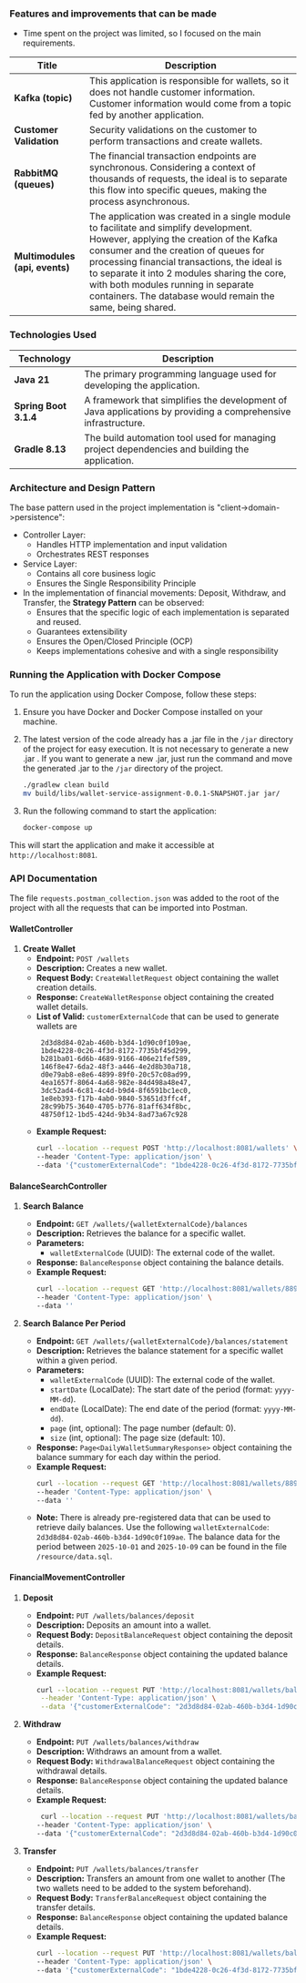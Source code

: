 ### Features and improvements that can be made

- Time spent on the project was limited, so I focused on the main requirements.

| Title                          | Description                                                                                                                                                                                                                                                                                                                                                                    |
|--------------------------------|--------------------------------------------------------------------------------------------------------------------------------------------------------------------------------------------------------------------------------------------------------------------------------------------------------------------------------------------------------------------------------|
| **Kafka (topic)**              | This application is responsible for wallets, so it does not handle customer information. Customer information would come from a topic fed by another application.                                                                                                                                                                                                              |
| **Customer Validation**        | Security validations on the customer to perform transactions and create wallets.                                                                                                                                                                                                                                                                                               |
| **RabbitMQ (queues)**          | The financial transaction endpoints are synchronous. Considering a context of thousands of requests, the ideal is to separate this flow into specific queues, making the process asynchronous.                                                                                                                                                                                 |
| **Multimodules (api, events)** | The application was created in a single module to facilitate and simplify development. However, applying the creation of the Kafka consumer and the creation of queues for processing financial transactions, the ideal is to separate it into 2 modules sharing the core, with both modules running in separate containers. The database would remain the same, being shared. |

### Technologies Used

| Technology            | Description                                                                                                   |
|-----------------------|---------------------------------------------------------------------------------------------------------------|
| **Java 21**           | The primary programming language used for developing the application.                                         |
| **Spring Boot 3.1.4** | A framework that simplifies the development of Java applications by providing a comprehensive infrastructure. |
| **Gradle 8.13**       | The build automation tool used for managing project dependencies and building the application.                |

### Architecture and Design Pattern 
The base pattern used in the project implementation is "client->domain->persistence":
- Controller Layer:
  - Handles HTTP implementation and input validation
  - Orchestrates REST responses
- Service Layer:
  - Contains all core business logic
  - Ensures the Single Responsibility Principle
- In the implementation of financial movements: Deposit, Withdraw, and Transfer, the **Strategy Pattern** can be observed:
  - Ensures that the specific logic of each implementation is separated and reused.
  - Guarantees extensibility
  - Ensures the Open/Closed Principle (OCP)
  - Keeps implementations cohesive and with a single responsibility

### Running the Application with Docker Compose

To run the application using Docker Compose, follow these steps:

1. Ensure you have Docker and Docker Compose installed on your machine.
2. The latest version of the code already has a .jar file in the `/jar` directory of the project for easy execution. It is
   not necessary to generate a new .jar . If you want to generate a new .jar, just run the command and move the generated
   .jar to the `/jar` directory of the project.
    ```bash
    ./gradlew clean build
   mv build/libs/wallet-service-assignment-0.0.1-SNAPSHOT.jar jar/
    ```

3. Run the following command to start the application:
    ```bash
    docker-compose up
    ```

This will start the application and make it accessible at `http://localhost:8081`.

### API Documentation

The file `requests.postman_collection.json` was added to the root of the project with all the requests that can be imported into Postman.

#### WalletController

1. **Create Wallet**
   - **Endpoint:** `POST /wallets`
   - **Description:** Creates a new wallet.
   - **Request Body:** `CreateWalletRequest` object containing the wallet creation details.
   - **Response:** `CreateWalletResponse` object containing the created wallet details.
   - **List of Valid:** `customerExternalCode` that can be used to generate wallets are
     ```
      2d3d8d84-02ab-460b-b3d4-1d90c0f109ae,
      1bde4228-0c26-4f3d-8172-7735bf45d299,
      b281ba01-6d6b-4689-9166-406e21fef589,
      146f8e47-6da2-48f3-a446-4e2d8b30a718,
      d0e79ab8-e8e6-4899-89f0-20c57c08ad99,
      4ea1657f-8064-4a68-982e-84d498a48e47,
      3dc52ad4-6c81-4c4d-b9d4-8f6591bc1ec0,
      1e8eb393-f17b-4ab0-9840-53651d3ffc4f,
      28c99b75-3640-4705-b776-81aff634f8bc,
      48750f12-1bd5-424d-9b34-8ad73a67c928
     ```
   - **Example Request:**
     ```bash
     curl --location --request POST 'http://localhost:8081/wallets' \
     --header 'Content-Type: application/json' \
     --data '{"customerExternalCode": "1bde4228-0c26-4f3d-8172-7735bf45d299"}'
     ```

#### BalanceSearchController

1. **Search Balance**
    - **Endpoint:** `GET /wallets/{walletExternalCode}/balances`
    - **Description:** Retrieves the balance for a specific wallet.
    - **Parameters:**
        - `walletExternalCode` (UUID): The external code of the wallet.
    - **Response:** `BalanceResponse` object containing the balance details.
    - **Example Request:**
      ```bash
      curl --location --request GET 'http://localhost:8081/wallets/889cb550-e68e-4a5d-b73d-e0a5d608124a/balances' \
      --header 'Content-Type: application/json' \
      --data ''
      ```

2. **Search Balance Per Period**
    - **Endpoint:** `GET /wallets/{walletExternalCode}/balances/statement`
    - **Description:** Retrieves the balance statement for a specific wallet within a given period.
    - **Parameters:**
        - `walletExternalCode` (UUID): The external code of the wallet.
        - `startDate` (LocalDate): The start date of the period (format: `yyyy-MM-dd`).
        - `endDate` (LocalDate): The end date of the period (format: `yyyy-MM-dd`).
        - `page` (int, optional): The page number (default: 0).
        - `size` (int, optional): The page size (default: 10).
    - **Response:** `Page<DailyWalletSummaryResponse>` object containing the balance summary for each day within the period.
    - **Example Request:**
      ```bash
      curl --location --request GET 'http://localhost:8081/wallets/889cb550-e68e-4a5d-b73d-e0a5d608124a/balances/statement?startDate=2025-01-09&endDate=2025-10-09&size=15' \
      --header 'Content-Type: application/json' \
      --data ''
      ```
    - **Note:** There is already pre-registered data that can be used to retrieve daily balances. Use the following
      `walletExternalCode`: `2d3d8d84-02ab-460b-b3d4-1d90c0f109ae`. The balance data for the period between `2025-10-01`
      and `2025-10-09` can be found in the file `/resource/data.sql`.

#### FinancialMovementController

1. **Deposit**
    - **Endpoint:** `PUT /wallets/balances/deposit`
    - **Description:** Deposits an amount into a wallet.
    - **Request Body:** `DepositBalanceRequest` object containing the deposit details.
    - **Response:** `BalanceResponse` object containing the updated balance details.
    - **Example Request:**
      ```bash
      curl --location --request PUT 'http://localhost:8081/wallets/balances/deposit' \
       --header 'Content-Type: application/json' \
       --data '{"customerExternalCode": "2d3d8d84-02ab-460b-b3d4-1d90c0f109ae", "walletExternalCode": "889cb550-e68e-4a5d-b73d-e0a5d608124a","amount": "10"}'
      ```

2. **Withdraw**
    - **Endpoint:** `PUT /wallets/balances/withdraw`
    - **Description:** Withdraws an amount from a wallet.
    - **Request Body:** `WithdrawalBalanceRequest` object containing the withdrawal details.
    - **Response:** `BalanceResponse` object containing the updated balance details.
    - **Example Request:**
      ```bash
       curl --location --request PUT 'http://localhost:8081/wallets/balances/withdraw' \
      --header 'Content-Type: application/json' \
      --data '{"customerExternalCode": "2d3d8d84-02ab-460b-b3d4-1d90c0f109ae","walletExternalCode": "889cb550-e68e-4a5d-b73d-e0a5d608124a","amount": "4"}'
      ```

3. **Transfer**
    - **Endpoint:** `PUT /wallets/balances/transfer`
    - **Description:** Transfers an amount from one wallet to another (The two wallets need to be added to the system beforehand).
    - **Request Body:** `TransferBalanceRequest` object containing the transfer details.
    - **Response:** `BalanceResponse` object containing the updated balance details.
    - **Example Request:**
      ```bash
      curl --location --request PUT 'http://localhost:8081/wallets/balances/transfer' \
      --header 'Content-Type: application/json' \
      --data '{"customerExternalCode": "1bde4228-0c26-4f3d-8172-7735bf45d299","walletExternalCode": "889cb550-e68e-4a5d-b73d-e0a5d608124a","thirdCustomerExternalCode": "d0e79ab8-e8e6-4899-89f0-20c57c08ad99","thirdWalletExternalCode": "c954618e-ae4f-4f35-8893-9e96ef0b700a","amount": "6"}'
      ```
